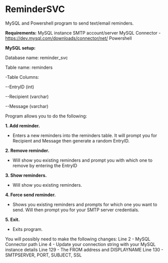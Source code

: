 # ReminderSVC
MySQL and Powershell program to send text/email reminders.

<b>Requirements:</b>
MySQL instance
SMTP account/server
MySQL Connector - https://dev.mysql.com/downloads/connector/net/
Powershell

<b>MySQL setup:</b>

Database name: reminder_svc

Table name: reminders

-Table Columns:

--EntryID (int)

--Recipient (varchar)

--Message (varchar)


Program allows you to do the following:

<b>1. Add reminder.</b>
- Enters a new reminders into the reminders table. It will prompt you for Recipient and Message then generate a random EntryID.

<b>2. Remove reminder.</b>
- Will show you existing reminders and prompt you with which one to remove by entering the EntryID

<b>3. Show reminders.</b>
- Will show you existing reminders.

<b>4. Force send reminder.</b>
- Shows you existing reminders and prompts for which one you want to send. Will then prompt you for your SMTP server credentials.

<b>5. Exit.</b>
- Exits program.

You will possibly need to make the following changes:
Line 2 - MySQL Connector path
Line 4 - Update your connection string with your MySQL instance details
Line 129 - The FROM address and DISPLAYNAME
Line 130 - SMTPSERVER, PORT, SUBJECT, SSL
